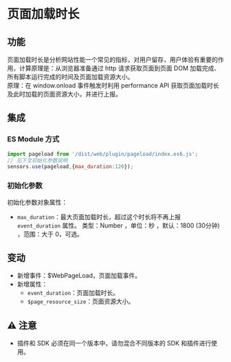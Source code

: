 # 页面加载时长
## 功能
页面加载时长是分析网站性能一个常见的指标，对用户留存，用户体验有重要的作用，计算原理是：从浏览器准备通过 http 请求获取页面到页面 DOM 加载完成、所有脚本运行完成的时间及页面加载资源大小。  
原理：在 window.onload 事件触发时利用 performance API 获取页面加载时长及此时加载的页面资源大小，并进行上报。  

## 集成
### ES Module 方式
```javascript
import pageload from '/dist/web/plugin/pageload/index.es6.js';
// 见下文初始化参数说明
sensors.use(pageload,{max_duration:120});
```

### 初始化参数
初始化参数对象属性：
- `max_duration`：最大页面加载时长，超过这个时长将不再上报 `event_duration` 属性。 类型：Number ，单位：秒 ，默认：1800  (30分钟) ，范围：大于 0，可选。
  
## 变动
- 新增事件：$WebPageLoad，页面加载事件。
- 新增属性：
  - `event_duration`：页面加载时长。
  - `$page_resource_size`：页面资源大小。


## ⚠️ 注意
 
- 插件和 SDK 必须在同一个版本中，请勿混合不同版本的 SDK 和插件进行使用。
